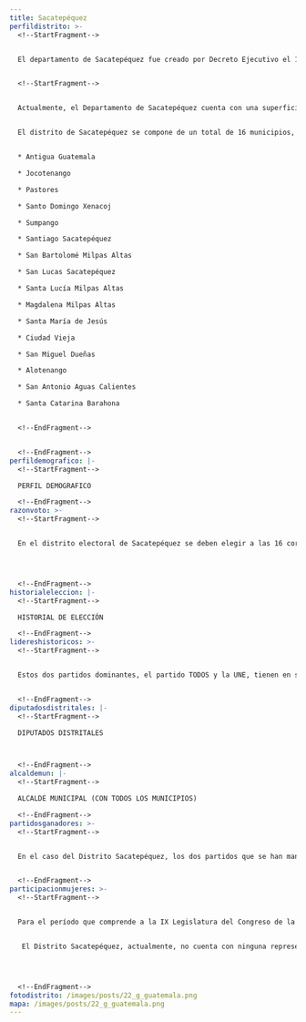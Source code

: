 ```yaml
---
title: Sacatepéquez
perfildistrito: >-
  <!--StartFragment-->


  El departamento de Sacatepéquez fue creado por Decreto Ejecutivo el 11 de diciembre de 1879. En principio, el departamento estuvo integrado por una totalidad de 24 municipios, algunos de los cuales fueron clasificados posteriormente como aldeas, por lo que, actualmente, se encuentra conformado por 16 municipios. De esta manera, Santiago Sacatepéquez y Antigua Guatemala eran municipios pertenecientes al departamento de Chimaltenango, sin embargo, al momento en el que la Asamblea Nacional Constituyente declaró a Sacatepéquez como un departamento independiente, ambos municipios se integraron al departamento. 


  <!--StartFragment-->


  Actualmente, el Departamento de Sacatepéquez cuenta con una superficie de 465 km², y una población total de 330,469 habitantes. Estos se subdividen en un 88.47% de población urbana y únicamente el restante 11.53% de población rural. Asimismo, el departamento de Sacatepéquez cuenta con una población mayoritariamente femenina (51.07%) y ladina (59.04%). La edad promedio del departamento es de 28 años, por lo que se puede catalogar como un área predominantemente joven. 


  El distrito de Sacatepéquez se compone de un total de 16 municipios, entre los que destaca su cabecera municipal; la Antigua Guatemala. Estas 16 unidades territoriales son: 


  * Antigua Guatemala

  * Jocotenango

  * Pastores

  * Santo Domingo Xenacoj

  * Sumpango

  * Santiago Sacatepéquez

  * San Bartolomé Milpas Altas

  * San Lucas Sacatepéquez

  * Santa Lucía Milpas Altas

  * Magdalena Milpas Altas

  * Santa María de Jesús

  * Ciudad Vieja

  * San Miguel Dueñas

  * Alotenango

  * San Antonio Aguas Calientes

  * Santa Catarina Barahona


  <!--EndFragment-->


  <!--EndFragment-->
perfildemografico: |-
  <!--StartFragment-->

  PERFIL DEMOGRAFICO

  <!--EndFragment-->
razonvoto: >-
  <!--StartFragment-->


  En el distrito electoral de Sacatepéquez se deben elegir a las 16 corporaciones municipales (alcalde y síndicos) del departamento, correspondientes a los 16 municipios que componen el distrito. Asimismo, los ciudadanos del departamento deben elegir a 3 diputados distritales que les representarán en el Congreso de la República. 




  <!--EndFragment-->
historialeleccion: |-
  <!--StartFragment-->

  HISTORIAL DE ELECCIÓN

  <!--EndFragment-->
lidereshistoricos: >-
  <!--StartFragment-->


  Estos dos partidos dominantes, el partido TODOS y la UNE, tienen en sus filas a los dos potenciales liderazgos más relevantes del distrito Sacatepéquez; el diputado Jose Armando Ubico y el diputado Julio Ixcamey, respectivamente. Ambos congresistas iniciaron sus funciones legislativas a partir del proceso electoral de 2015, manteniéndose en sus cargos hasta la actualidad. Tanto Ubico como Ixcamey han participado activamente en comisiones legislativas y pueden ubicarse como parte de los liderazgos a lo interno de sus partidos políticos. 


  <!--EndFragment-->
diputadosdistritales: |-
  <!--StartFragment-->

  DIPUTADOS DISTRITALES



  <!--EndFragment-->
alcaldemun: |-
  <!--StartFragment-->

  ALCALDE MUNICIPAL (CON TODOS LOS MUNICIPIOS)

  <!--EndFragment-->
partidosganadores: >-
  <!--StartFragment-->


  En el caso del Distrito Sacatepéquez, los dos partidos que se han mantenido presentes durante el ínterim de los últimos tres procesos electorales han sido la UNE (votos emitidos) y el partido TODOS (votos emitidos). Ambos partidos han obtenido al menos un escaño en los últimos dos procesos electorales recientes, siendo este el caso del partido TODOS, obteniendo la primera casilla en el año 2015 y 2019. Únicamente en el año 2011 (proceso en el que no participó el partido TODOS) surgió una primera casilla distinta, ocupada en ese entonces por el Partido Patriota. Por su parte, el partido UNE obtuvo un representante durante los últimos tres procesos electorales; consolidándose así como el partido predominante en el distrito.


  <!--EndFragment-->
participacionmujeres: >-
  <!--StartFragment-->


  Para el período que comprende a la IX Legislatura del Congreso de la República de Guatemala (2020 - 2024), únicamente fueron electas 31 mujeres del total de 160 diputados que componen el hemiciclo parlamentario. Es decir, dicha Legislatura cuenta con un aproximado del 20% de representación política de la mujer; una de las cifras más bajas de representación femenina a nivel latinoamericano. 


   El Distrito Sacatepéquez, actualmente, no cuenta con ninguna representante de género femenino en el Legislativo. Esta subrepresentación femenina es tal, que en los últimos tres procesos electorales estudiados, no ha existido ninguna diputada por Sacatepéquez en el Congreso de la República. 




  <!--EndFragment-->
fotodistrito: /images/posts/22_g_guatemala.png
mapa: /images/posts/22_g_guatemala.png
---
```

